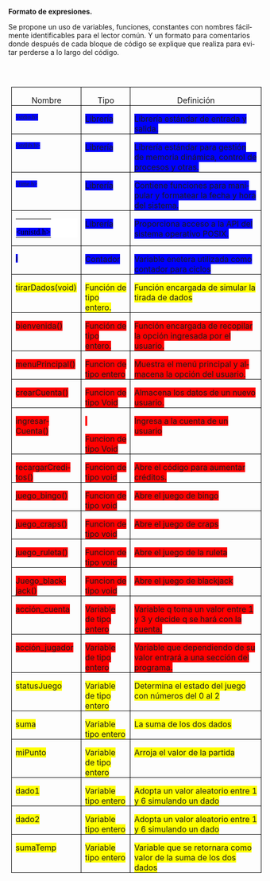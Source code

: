 <body lang=ES-MX style='tab-interval:35.4pt;word-wrap:break-word'>

<div class=WordSection1>

<p class=MsoNormal><b>Formato de expresiones.<o:p></o:p></b></p>

<p class=MsoNormal>Se propone un uso de variables, funciones, constantes con
nombres fácilmente identificables para el lector común. Y un formato para
comentarios donde después de cada bloque de código se explique que realiza para
evitar perderse a lo largo del código.</p>

<p class=MsoNormal><o:p>&nbsp;</o:p></p>

<table class=MsoTableGrid border=1 cellspacing=0 cellpadding=0 align=left
 style='border-collapse:collapse;border:none;mso-border-alt:solid windowtext .5pt;
 mso-yfti-tbllook:1184;mso-table-lspace:7.05pt;margin-left:4.8pt;mso-table-rspace:
 7.05pt;margin-right:4.8pt;mso-table-anchor-vertical:page;mso-table-anchor-horizontal:
 margin;mso-table-left:left;mso-table-top:135.25pt;mso-padding-alt:0cm 5.4pt 0cm 5.4pt'>
 <tr style='mso-yfti-irow:0;mso-yfti-firstrow:yes'>
  <td valign=top style='border:solid windowtext 1.0pt;mso-border-alt:solid windowtext .5pt;
  padding:0cm 5.4pt 0cm 5.4pt'>
  <p class=MsoNormal align=center style='margin-bottom:0cm;text-align:center;
  line-height:normal;mso-element:frame;mso-element-frame-hspace:7.05pt;
  mso-element-wrap:around;mso-element-anchor-vertical:page;mso-element-anchor-horizontal:
  margin;mso-element-top:135.25pt;mso-height-rule:exactly'>Nombre</p>
  </td>
  <td valign=top style='border:solid windowtext 1.0pt;border-left:none;
  mso-border-left-alt:solid windowtext .5pt;mso-border-alt:solid windowtext .5pt;
  padding:0cm 5.4pt 0cm 5.4pt'>
  <p class=MsoNormal align=center style='margin-bottom:0cm;text-align:center;
  line-height:normal;mso-element:frame;mso-element-frame-hspace:7.05pt;
  mso-element-wrap:around;mso-element-anchor-vertical:page;mso-element-anchor-horizontal:
  margin;mso-element-top:135.25pt;mso-height-rule:exactly'>Tipo</p>
  </td>
  <td valign=top style='border:solid windowtext 1.0pt;border-left:none;
  mso-border-left-alt:solid windowtext .5pt;mso-border-alt:solid windowtext .5pt;
  padding:0cm 5.4pt 0cm 5.4pt'>
  <p class=MsoNormal align=center style='margin-bottom:0cm;text-align:center;
  line-height:normal;mso-element:frame;mso-element-frame-hspace:7.05pt;
  mso-element-wrap:around;mso-element-anchor-vertical:page;mso-element-anchor-horizontal:
  margin;mso-element-top:135.25pt;mso-height-rule:exactly'>Definición</p>
  </td>
 </tr>
 <tr style='mso-yfti-irow:1'>
  <td valign=top style='border:solid windowtext 1.0pt;border-top:none;
  mso-border-top-alt:solid windowtext .5pt;mso-border-alt:solid windowtext .5pt;
  padding:0cm 5.4pt 0cm 5.4pt'>
  <p class=MsoNormal style='margin-bottom:0cm;line-height:normal;mso-element:
  frame;mso-element-frame-hspace:7.05pt;mso-element-wrap:around;mso-element-anchor-vertical:
  page;mso-element-anchor-horizontal:margin;mso-element-top:135.25pt;
  mso-height-rule:exactly'><span style='font-size:9.0pt;font-family:Consolas;
  color:#24292E;background:blue;mso-highlight:blue;mso-shading:white'>&lt;<span
  class=SpellE>stdio.h</span>&gt;</span><span style='background:blue;
  mso-highlight:blue'><o:p></o:p></span></p>
  </td>
  <td valign=top style='border-top:none;border-left:none;border-bottom:solid windowtext 1.0pt;
  border-right:solid windowtext 1.0pt;mso-border-top-alt:solid windowtext .5pt;
  mso-border-left-alt:solid windowtext .5pt;mso-border-alt:solid windowtext .5pt;
  padding:0cm 5.4pt 0cm 5.4pt'>
  <p class=MsoNormal style='margin-bottom:0cm;line-height:normal;mso-element:
  frame;mso-element-frame-hspace:7.05pt;mso-element-wrap:around;mso-element-anchor-vertical:
  page;mso-element-anchor-horizontal:margin;mso-element-top:135.25pt;
  mso-height-rule:exactly'><span style='background:blue;mso-highlight:blue'>Librería<o:p></o:p></span></p>
  </td>
  <td valign=top style='border-top:none;border-left:none;border-bottom:solid windowtext 1.0pt;
  border-right:solid windowtext 1.0pt;mso-border-top-alt:solid windowtext .5pt;
  mso-border-left-alt:solid windowtext .5pt;mso-border-alt:solid windowtext .5pt;
  padding:0cm 5.4pt 0cm 5.4pt'>
  <p class=MsoNormal style='margin-bottom:0cm;line-height:normal;mso-element:
  frame;mso-element-frame-hspace:7.05pt;mso-element-wrap:around;mso-element-anchor-vertical:
  page;mso-element-anchor-horizontal:margin;mso-element-top:135.25pt;
  mso-height-rule:exactly'><span style='background:blue;mso-highlight:blue'>Librería
  estándar de entrada y salida.<o:p></o:p></span></p>
  </td>
 </tr>
 <tr style='mso-yfti-irow:2'>
  <td valign=top style='border:solid windowtext 1.0pt;border-top:none;
  mso-border-top-alt:solid windowtext .5pt;mso-border-alt:solid windowtext .5pt;
  padding:0cm 5.4pt 0cm 5.4pt'>
  <p class=MsoNormal style='margin-bottom:0cm;line-height:normal;mso-element:
  frame;mso-element-frame-hspace:7.05pt;mso-element-wrap:around;mso-element-anchor-vertical:
  page;mso-element-anchor-horizontal:margin;mso-element-top:135.25pt;
  mso-height-rule:exactly'><span style='font-size:9.0pt;font-family:Consolas;
  color:#24292E;background:blue;mso-highlight:blue;mso-shading:white'>&lt;<span
  class=SpellE>stdlib.h</span>&gt;</span><span style='background:blue;
  mso-highlight:blue'><o:p></o:p></span></p>
  </td>
  <td valign=top style='border-top:none;border-left:none;border-bottom:solid windowtext 1.0pt;
  border-right:solid windowtext 1.0pt;mso-border-top-alt:solid windowtext .5pt;
  mso-border-left-alt:solid windowtext .5pt;mso-border-alt:solid windowtext .5pt;
  padding:0cm 5.4pt 0cm 5.4pt'>
  <p class=MsoNormal style='margin-bottom:0cm;line-height:normal;mso-element:
  frame;mso-element-frame-hspace:7.05pt;mso-element-wrap:around;mso-element-anchor-vertical:
  page;mso-element-anchor-horizontal:margin;mso-element-top:135.25pt;
  mso-height-rule:exactly'><span style='background:blue;mso-highlight:blue'>Librería<o:p></o:p></span></p>
  </td>
  <td valign=top style='border-top:none;border-left:none;border-bottom:solid windowtext 1.0pt;
  border-right:solid windowtext 1.0pt;mso-border-top-alt:solid windowtext .5pt;
  mso-border-left-alt:solid windowtext .5pt;mso-border-alt:solid windowtext .5pt;
  padding:0cm 5.4pt 0cm 5.4pt'>
  <p class=MsoNormal style='margin-bottom:0cm;line-height:normal;mso-element:
  frame;mso-element-frame-hspace:7.05pt;mso-element-wrap:around;mso-element-anchor-vertical:
  page;mso-element-anchor-horizontal:margin;mso-element-top:135.25pt;
  mso-height-rule:exactly'><span style='background:blue;mso-highlight:blue'>Librería
  estándar para gestión de memoria dinámica, control de procesos y otras.<o:p></o:p></span></p>
  </td>
 </tr>
 <tr style='mso-yfti-irow:3'>
  <td valign=top style='border:solid windowtext 1.0pt;border-top:none;
  mso-border-top-alt:solid windowtext .5pt;mso-border-alt:solid windowtext .5pt;
  padding:0cm 5.4pt 0cm 5.4pt'>
  <p class=MsoNormal style='margin-bottom:0cm;line-height:normal;mso-element:
  frame;mso-element-frame-hspace:7.05pt;mso-element-wrap:around;mso-element-anchor-vertical:
  page;mso-element-anchor-horizontal:margin;mso-element-top:135.25pt;
  mso-height-rule:exactly'><span style='font-size:9.0pt;font-family:Consolas;
  color:#24292E;background:blue;mso-highlight:blue;mso-shading:white'>&lt;<span
  class=SpellE>time.h</span>&gt;</span><span style='background:blue;mso-highlight:
  blue'><o:p></o:p></span></p>
  </td>
  <td valign=top style='border-top:none;border-left:none;border-bottom:solid windowtext 1.0pt;
  border-right:solid windowtext 1.0pt;mso-border-top-alt:solid windowtext .5pt;
  mso-border-left-alt:solid windowtext .5pt;mso-border-alt:solid windowtext .5pt;
  padding:0cm 5.4pt 0cm 5.4pt'>
  <p class=MsoNormal style='margin-bottom:0cm;line-height:normal;mso-element:
  frame;mso-element-frame-hspace:7.05pt;mso-element-wrap:around;mso-element-anchor-vertical:
  page;mso-element-anchor-horizontal:margin;mso-element-top:135.25pt;
  mso-height-rule:exactly'><span style='background:blue;mso-highlight:blue'>Librería<o:p></o:p></span></p>
  </td>
  <td valign=top style='border-top:none;border-left:none;border-bottom:solid windowtext 1.0pt;
  border-right:solid windowtext 1.0pt;mso-border-top-alt:solid windowtext .5pt;
  mso-border-left-alt:solid windowtext .5pt;mso-border-alt:solid windowtext .5pt;
  padding:0cm 5.4pt 0cm 5.4pt'>
  <p class=MsoNormal style='margin-bottom:0cm;line-height:normal;mso-element:
  frame;mso-element-frame-hspace:7.05pt;mso-element-wrap:around;mso-element-anchor-vertical:
  page;mso-element-anchor-horizontal:margin;mso-element-top:135.25pt;
  mso-height-rule:exactly'><span style='background:blue;mso-highlight:blue'>Contiene
  funciones para manipular y formatear la fecha y hora del sistema.<o:p></o:p></span></p>
  </td>
 </tr>
 <tr style='mso-yfti-irow:4'>
  <td valign=top style='border:solid windowtext 1.0pt;border-top:none;
  mso-border-top-alt:solid windowtext .5pt;mso-border-alt:solid windowtext .5pt;
  padding:0cm 5.4pt 0cm 5.4pt'>
  <table class=MsoNormalTable border=0 cellspacing=0 cellpadding=0
   style='background:white;border-collapse:collapse;mso-yfti-tbllook:1184'>
   <tr style='mso-yfti-irow:0;mso-yfti-firstrow:yes;mso-yfti-lastrow:yes'>
    <td style='padding:.75pt .75pt .75pt .75pt'>
    <p class=MsoNormal style='margin-bottom:0cm;line-height:normal;mso-element:
    frame;mso-element-frame-hspace:7.05pt;mso-element-wrap:around;mso-element-anchor-vertical:
    page;mso-element-anchor-horizontal:margin;mso-element-top:135.25pt;
    mso-height-rule:exactly'><span style='font-size:12.0pt;font-family:"Times New Roman",serif;
    mso-fareast-font-family:"Times New Roman";color:black;mso-color-alt:windowtext;
    background:blue;mso-highlight:blue;mso-fareast-language:ES-MX'>&lt;<span
    class=SpellE>unistd.h</span>&gt;</span><span style='font-size:12.0pt;
    font-family:"Times New Roman",serif;mso-fareast-font-family:"Times New Roman";
    background:blue;mso-highlight:blue;mso-fareast-language:ES-MX'><o:p></o:p></span></p>
    </td>
   </tr>
  </table>
  <p class=MsoNormal style='margin-bottom:0cm;line-height:normal'><span
  style='background:blue;mso-highlight:blue'><o:p></o:p></span></p>
  </td>
  <td valign=top style='border-top:none;border-left:none;border-bottom:solid windowtext 1.0pt;
  border-right:solid windowtext 1.0pt;mso-border-top-alt:solid windowtext .5pt;
  mso-border-left-alt:solid windowtext .5pt;mso-border-alt:solid windowtext .5pt;
  padding:0cm 5.4pt 0cm 5.4pt'>
  <p class=MsoNormal style='margin-bottom:0cm;line-height:normal'><span
  style='background:blue;mso-highlight:blue'>Librería <o:p></o:p></span></p>
  </td>
  <td valign=top style='border-top:none;border-left:none;border-bottom:solid windowtext 1.0pt;
  border-right:solid windowtext 1.0pt;mso-border-top-alt:solid windowtext .5pt;
  mso-border-left-alt:solid windowtext .5pt;mso-border-alt:solid windowtext .5pt;
  padding:0cm 5.4pt 0cm 5.4pt'>
  <p class=MsoNormal style='margin-bottom:0cm;line-height:normal'><span
  style='background:blue;mso-highlight:blue'>Proporciona acceso a la API del
  sistema operativo POSIX.<o:p></o:p></span></p>
  </td>
 </tr>
 <tr style='mso-yfti-irow:5'>
  <td valign=top style='border:solid windowtext 1.0pt;border-top:none;
  mso-border-top-alt:solid windowtext .5pt;mso-border-alt:solid windowtext .5pt;
  padding:0cm 5.4pt 0cm 5.4pt'>
  <p class=MsoNormal style='margin-bottom:0cm;line-height:normal;mso-element:
  frame;mso-element-frame-hspace:7.05pt;mso-element-wrap:around;mso-element-anchor-vertical:
  page;mso-element-anchor-horizontal:margin;mso-element-top:135.25pt;
  mso-height-rule:exactly'><span style='font-size:12.0pt;font-family:"Times New Roman",serif;
  mso-fareast-font-family:"Times New Roman";background:blue;mso-highlight:blue;
  mso-fareast-language:ES-MX'>i<o:p></o:p></span></p>
  </td>
  <td valign=top style='border-top:none;border-left:none;border-bottom:solid windowtext 1.0pt;
  border-right:solid windowtext 1.0pt;mso-border-top-alt:solid windowtext .5pt;
  mso-border-left-alt:solid windowtext .5pt;mso-border-alt:solid windowtext .5pt;
  padding:0cm 5.4pt 0cm 5.4pt'>
  <p class=MsoNormal style='margin-bottom:0cm;line-height:normal;mso-element:
  frame;mso-element-frame-hspace:7.05pt;mso-element-wrap:around;mso-element-anchor-vertical:
  page;mso-element-anchor-horizontal:margin;mso-element-top:135.25pt;
  mso-height-rule:exactly'><span style='background:blue;mso-highlight:blue'>Contador<o:p></o:p></span></p>
  </td>
  <td valign=top style='border-top:none;border-left:none;border-bottom:solid windowtext 1.0pt;
  border-right:solid windowtext 1.0pt;mso-border-top-alt:solid windowtext .5pt;
  mso-border-left-alt:solid windowtext .5pt;mso-border-alt:solid windowtext .5pt;
  padding:0cm 5.4pt 0cm 5.4pt'>
  <p class=MsoNormal style='margin-bottom:0cm;line-height:normal;mso-element:
  frame;mso-element-frame-hspace:7.05pt;mso-element-wrap:around;mso-element-anchor-vertical:
  page;mso-element-anchor-horizontal:margin;mso-element-top:135.25pt;
  mso-height-rule:exactly'><span style='background:blue;mso-highlight:blue'>Variable
  <span class=SpellE>enetera</span> utilizada como contador para ciclos<o:p></o:p></span></p>
  </td>
 </tr>
 <tr style='mso-yfti-irow:6'>
  <td valign=top style='border:solid windowtext 1.0pt;border-top:none;
  mso-border-top-alt:solid windowtext .5pt;mso-border-alt:solid windowtext .5pt;
  padding:0cm 5.4pt 0cm 5.4pt'>
  <p class=MsoNormal style='margin-bottom:0cm;line-height:normal;mso-element:
  frame;mso-element-frame-hspace:7.05pt;mso-element-wrap:around;mso-element-anchor-vertical:
  page;mso-element-anchor-horizontal:margin;mso-element-top:135.25pt;
  mso-height-rule:exactly'><span class=SpellE><span style='background:yellow;
  mso-highlight:yellow'>tirarDados</span></span><span style='background:yellow;
  mso-highlight:yellow'>(<span class=SpellE>void</span>)<o:p></o:p></span></p>
  </td>
  <td valign=top style='border-top:none;border-left:none;border-bottom:solid windowtext 1.0pt;
  border-right:solid windowtext 1.0pt;mso-border-top-alt:solid windowtext .5pt;
  mso-border-left-alt:solid windowtext .5pt;mso-border-alt:solid windowtext .5pt;
  padding:0cm 5.4pt 0cm 5.4pt'>
  <p class=MsoNormal style='margin-bottom:0cm;line-height:normal;mso-element:
  frame;mso-element-frame-hspace:7.05pt;mso-element-wrap:around;mso-element-anchor-vertical:
  page;mso-element-anchor-horizontal:margin;mso-element-top:135.25pt;
  mso-height-rule:exactly'><span style='background:yellow;mso-highlight:yellow'>Función
  de tipo entero.<o:p></o:p></span></p>
  </td>
  <td valign=top style='border-top:none;border-left:none;border-bottom:solid windowtext 1.0pt;
  border-right:solid windowtext 1.0pt;mso-border-top-alt:solid windowtext .5pt;
  mso-border-left-alt:solid windowtext .5pt;mso-border-alt:solid windowtext .5pt;
  padding:0cm 5.4pt 0cm 5.4pt'>
  <p class=MsoNormal style='margin-bottom:0cm;line-height:normal;mso-element:
  frame;mso-element-frame-hspace:7.05pt;mso-element-wrap:around;mso-element-anchor-vertical:
  page;mso-element-anchor-horizontal:margin;mso-element-top:135.25pt;
  mso-height-rule:exactly'><span style='background:yellow;mso-highlight:yellow'>Función
  encargada de simular la tirada de dados <o:p></o:p></span></p>
  </td>
 </tr>
 <tr style='mso-yfti-irow:7'>
  <td valign=top style='border:solid windowtext 1.0pt;border-top:none;
  mso-border-top-alt:solid windowtext .5pt;mso-border-alt:solid windowtext .5pt;
  padding:0cm 5.4pt 0cm 5.4pt'>
  <p class=MsoNormal style='margin-bottom:0cm;line-height:normal;mso-element:
  frame;mso-element-frame-hspace:7.05pt;mso-element-wrap:around;mso-element-anchor-vertical:
  page;mso-element-anchor-horizontal:margin;mso-element-top:135.25pt;
  mso-height-rule:exactly'><span class=GramE><span style='background:red;
  mso-highlight:red'>bienvenida(</span></span><span style='background:red;
  mso-highlight:red'>)<o:p></o:p></span></p>
  </td>
  <td valign=top style='border-top:none;border-left:none;border-bottom:solid windowtext 1.0pt;
  border-right:solid windowtext 1.0pt;mso-border-top-alt:solid windowtext .5pt;
  mso-border-left-alt:solid windowtext .5pt;mso-border-alt:solid windowtext .5pt;
  padding:0cm 5.4pt 0cm 5.4pt'>
  <p class=MsoNormal style='margin-bottom:0cm;line-height:normal;mso-element:
  frame;mso-element-frame-hspace:7.05pt;mso-element-wrap:around;mso-element-anchor-vertical:
  page;mso-element-anchor-horizontal:margin;mso-element-top:135.25pt;
  mso-height-rule:exactly'><span style='background:red;mso-highlight:red'>Función
  de tipo entero.<o:p></o:p></span></p>
  </td>
  <td valign=top style='border-top:none;border-left:none;border-bottom:solid windowtext 1.0pt;
  border-right:solid windowtext 1.0pt;mso-border-top-alt:solid windowtext .5pt;
  mso-border-left-alt:solid windowtext .5pt;mso-border-alt:solid windowtext .5pt;
  padding:0cm 5.4pt 0cm 5.4pt'>
  <p class=MsoNormal style='margin-bottom:0cm;line-height:normal;mso-element:
  frame;mso-element-frame-hspace:7.05pt;mso-element-wrap:around;mso-element-anchor-vertical:
  page;mso-element-anchor-horizontal:margin;mso-element-top:135.25pt;
  mso-height-rule:exactly'><span style='background:red;mso-highlight:red'>Función
  encargada de recopilar la opción ingresada por el usuario.<o:p></o:p></span></p>
  </td>
 </tr>
 <tr style='mso-yfti-irow:8'>
  <td valign=top style='border:solid windowtext 1.0pt;border-top:none;
  mso-border-top-alt:solid windowtext .5pt;mso-border-alt:solid windowtext .5pt;
  padding:0cm 5.4pt 0cm 5.4pt'>
  <p class=MsoNormal style='margin-bottom:0cm;line-height:normal;mso-element:
  frame;mso-element-frame-hspace:7.05pt;mso-element-wrap:around;mso-element-anchor-vertical:
  page;mso-element-anchor-horizontal:margin;mso-element-top:135.25pt;
  mso-height-rule:exactly'><span class=SpellE><span class=GramE><span
  style='background:red;mso-highlight:red'>menuPrincipal</span></span></span><span
  class=GramE><span style='background:red;mso-highlight:red'>(</span></span><span
  style='background:red;mso-highlight:red'>)<o:p></o:p></span></p>
  </td>
  <td valign=top style='border-top:none;border-left:none;border-bottom:solid windowtext 1.0pt;
  border-right:solid windowtext 1.0pt;mso-border-top-alt:solid windowtext .5pt;
  mso-border-left-alt:solid windowtext .5pt;mso-border-alt:solid windowtext .5pt;
  padding:0cm 5.4pt 0cm 5.4pt'>
  <p class=MsoNormal style='margin-bottom:0cm;line-height:normal;mso-element:
  frame;mso-element-frame-hspace:7.05pt;mso-element-wrap:around;mso-element-anchor-vertical:
  page;mso-element-anchor-horizontal:margin;mso-element-top:135.25pt;
  mso-height-rule:exactly'><span class=SpellE><span style='background:red;
  mso-highlight:red'>Funcion</span></span><span style='background:red;
  mso-highlight:red'> de tipo entero<o:p></o:p></span></p>
  </td>
  <td valign=top style='border-top:none;border-left:none;border-bottom:solid windowtext 1.0pt;
  border-right:solid windowtext 1.0pt;mso-border-top-alt:solid windowtext .5pt;
  mso-border-left-alt:solid windowtext .5pt;mso-border-alt:solid windowtext .5pt;
  padding:0cm 5.4pt 0cm 5.4pt'>
  <p class=MsoNormal style='margin-bottom:0cm;line-height:normal;mso-element:
  frame;mso-element-frame-hspace:7.05pt;mso-element-wrap:around;mso-element-anchor-vertical:
  page;mso-element-anchor-horizontal:margin;mso-element-top:135.25pt;
  mso-height-rule:exactly'><span style='background:red;mso-highlight:red'>Muestra
  el menú principal y almacena la opción del usuario.<o:p></o:p></span></p>
  </td>
 </tr>
 <tr style='mso-yfti-irow:9'>
  <td valign=top style='border:solid windowtext 1.0pt;border-top:none;
  mso-border-top-alt:solid windowtext .5pt;mso-border-alt:solid windowtext .5pt;
  padding:0cm 5.4pt 0cm 5.4pt'>
  <p class=MsoNormal style='margin-bottom:0cm;line-height:normal;mso-element:
  frame;mso-element-frame-hspace:7.05pt;mso-element-wrap:around;mso-element-anchor-vertical:
  page;mso-element-anchor-horizontal:margin;mso-element-top:135.25pt;
  mso-height-rule:exactly'><span class=SpellE><span class=GramE><span
  style='background:red;mso-highlight:red'>crearCuenta</span></span></span><span
  class=GramE><span style='background:red;mso-highlight:red'>(</span></span><span
  style='background:red;mso-highlight:red'>)<o:p></o:p></span></p>
  </td>
  <td valign=top style='border-top:none;border-left:none;border-bottom:solid windowtext 1.0pt;
  border-right:solid windowtext 1.0pt;mso-border-top-alt:solid windowtext .5pt;
  mso-border-left-alt:solid windowtext .5pt;mso-border-alt:solid windowtext .5pt;
  padding:0cm 5.4pt 0cm 5.4pt'>
  <p class=MsoNormal style='margin-bottom:0cm;line-height:normal;mso-element:
  frame;mso-element-frame-hspace:7.05pt;mso-element-wrap:around;mso-element-anchor-vertical:
  page;mso-element-anchor-horizontal:margin;mso-element-top:135.25pt;
  mso-height-rule:exactly'><span class=SpellE><span style='background:red;
  mso-highlight:red'>Funcion</span></span><span style='background:red;
  mso-highlight:red'> de tipo <span class=SpellE>Void</span><o:p></o:p></span></p>
  </td>
  <td valign=top style='border-top:none;border-left:none;border-bottom:solid windowtext 1.0pt;
  border-right:solid windowtext 1.0pt;mso-border-top-alt:solid windowtext .5pt;
  mso-border-left-alt:solid windowtext .5pt;mso-border-alt:solid windowtext .5pt;
  padding:0cm 5.4pt 0cm 5.4pt'>
  <p class=MsoNormal style='margin-bottom:0cm;line-height:normal;mso-element:
  frame;mso-element-frame-hspace:7.05pt;mso-element-wrap:around;mso-element-anchor-vertical:
  page;mso-element-anchor-horizontal:margin;mso-element-top:135.25pt;
  mso-height-rule:exactly'><span style='background:red;mso-highlight:red'>Almacena
  los datos de un nuevo usuario.<o:p></o:p></span></p>
  </td>
 </tr>
 <tr style='mso-yfti-irow:10'>
  <td valign=top style='border:solid windowtext 1.0pt;border-top:none;
  mso-border-top-alt:solid windowtext .5pt;mso-border-alt:solid windowtext .5pt;
  padding:0cm 5.4pt 0cm 5.4pt'>
  <p class=MsoNormal style='margin-bottom:0cm;line-height:normal;mso-element:
  frame;mso-element-frame-hspace:7.05pt;mso-element-wrap:around;mso-element-anchor-vertical:
  page;mso-element-anchor-horizontal:margin;mso-element-top:135.25pt;
  mso-height-rule:exactly'><span class=SpellE><span class=GramE><span
  style='background:red;mso-highlight:red'>ingresarCuenta</span></span></span><span
  class=GramE><span style='background:red;mso-highlight:red'>(</span></span><span
  style='background:red;mso-highlight:red'>)<o:p></o:p></span></p>
  </td>
  <td valign=top style='border-top:none;border-left:none;border-bottom:solid windowtext 1.0pt;
  border-right:solid windowtext 1.0pt;mso-border-top-alt:solid windowtext .5pt;
  mso-border-left-alt:solid windowtext .5pt;mso-border-alt:solid windowtext .5pt;
  padding:0cm 5.4pt 0cm 5.4pt'>
  <p class=MsoNormal style='margin-bottom:0cm;line-height:normal;mso-element:
  frame;mso-element-frame-hspace:7.05pt;mso-element-wrap:around;mso-element-anchor-vertical:
  page;mso-element-anchor-horizontal:margin;mso-element-top:135.25pt;
  mso-height-rule:exactly'><span style='background:red;mso-highlight:red'><o:p>&nbsp;</o:p></span></p>
  <p class=MsoNormal style='margin-bottom:0cm;line-height:normal;mso-element:
  frame;mso-element-frame-hspace:7.05pt;mso-element-wrap:around;mso-element-anchor-vertical:
  page;mso-element-anchor-horizontal:margin;mso-element-top:135.25pt;
  mso-height-rule:exactly'><span class=SpellE><span style='background:red;
  mso-highlight:red'>Funcion</span></span><span style='background:red;
  mso-highlight:red'> de tipo <span class=SpellE>Void</span><o:p></o:p></span></p>
  </td>
  <td valign=top style='border-top:none;border-left:none;border-bottom:solid windowtext 1.0pt;
  border-right:solid windowtext 1.0pt;mso-border-top-alt:solid windowtext .5pt;
  mso-border-left-alt:solid windowtext .5pt;mso-border-alt:solid windowtext .5pt;
  padding:0cm 5.4pt 0cm 5.4pt'>
  <p class=MsoNormal style='margin-bottom:0cm;line-height:normal;mso-element:
  frame;mso-element-frame-hspace:7.05pt;mso-element-wrap:around;mso-element-anchor-vertical:
  page;mso-element-anchor-horizontal:margin;mso-element-top:135.25pt;
  mso-height-rule:exactly'><span style='background:red;mso-highlight:red'>Ingresa
  a la cuenta de un usuario<o:p></o:p></span></p>
  </td>
 </tr>
 <tr style='mso-yfti-irow:11'>
  <td valign=top style='border:solid windowtext 1.0pt;border-top:none;
  mso-border-top-alt:solid windowtext .5pt;mso-border-alt:solid windowtext .5pt;
  padding:0cm 5.4pt 0cm 5.4pt'>
  <p class=MsoNormal style='margin-bottom:0cm;line-height:normal;mso-element:
  frame;mso-element-frame-hspace:7.05pt;mso-element-wrap:around;mso-element-anchor-vertical:
  page;mso-element-anchor-horizontal:margin;mso-element-top:135.25pt;
  mso-height-rule:exactly'><span class=SpellE><span class=GramE><span
  style='background:red;mso-highlight:red'>recargarCreditos</span></span></span><span
  class=GramE><span style='background:red;mso-highlight:red'>(</span></span><span
  style='background:red;mso-highlight:red'>)<o:p></o:p></span></p>
  </td>
  <td valign=top style='border-top:none;border-left:none;border-bottom:solid windowtext 1.0pt;
  border-right:solid windowtext 1.0pt;mso-border-top-alt:solid windowtext .5pt;
  mso-border-left-alt:solid windowtext .5pt;mso-border-alt:solid windowtext .5pt;
  padding:0cm 5.4pt 0cm 5.4pt'>
  <p class=MsoNormal style='margin-bottom:0cm;line-height:normal;mso-element:
  frame;mso-element-frame-hspace:7.05pt;mso-element-wrap:around;mso-element-anchor-vertical:
  page;mso-element-anchor-horizontal:margin;mso-element-top:135.25pt;
  mso-height-rule:exactly'><span class=SpellE><span style='background:red;
  mso-highlight:red'>Funcion</span></span><span style='background:red;
  mso-highlight:red'> de tipo <span class=SpellE>void</span><o:p></o:p></span></p>
  </td>
  <td valign=top style='border-top:none;border-left:none;border-bottom:solid windowtext 1.0pt;
  border-right:solid windowtext 1.0pt;mso-border-top-alt:solid windowtext .5pt;
  mso-border-left-alt:solid windowtext .5pt;mso-border-alt:solid windowtext .5pt;
  padding:0cm 5.4pt 0cm 5.4pt'>
  <p class=MsoNormal style='margin-bottom:0cm;line-height:normal;mso-element:
  frame;mso-element-frame-hspace:7.05pt;mso-element-wrap:around;mso-element-anchor-vertical:
  page;mso-element-anchor-horizontal:margin;mso-element-top:135.25pt;
  mso-height-rule:exactly'><span style='background:red;mso-highlight:red'>Abre
  el código para aumentar créditos.<o:p></o:p></span></p>
  </td>
 </tr>
 <tr style='mso-yfti-irow:12'>
  <td valign=top style='border:solid windowtext 1.0pt;border-top:none;
  mso-border-top-alt:solid windowtext .5pt;mso-border-alt:solid windowtext .5pt;
  padding:0cm 5.4pt 0cm 5.4pt'>
  <p class=MsoNormal style='margin-bottom:0cm;line-height:normal;mso-element:
  frame;mso-element-frame-hspace:7.05pt;mso-element-wrap:around;mso-element-anchor-vertical:
  page;mso-element-anchor-horizontal:margin;mso-element-top:135.25pt;
  mso-height-rule:exactly'><span class=SpellE><span style='background:red;
  mso-highlight:red'>juego_<span class=GramE>bingo</span></span></span><span
  class=GramE><span style='background:red;mso-highlight:red'>(</span></span><span
  style='background:red;mso-highlight:red'>)<o:p></o:p></span></p>
  </td>
  <td valign=top style='border-top:none;border-left:none;border-bottom:solid windowtext 1.0pt;
  border-right:solid windowtext 1.0pt;mso-border-top-alt:solid windowtext .5pt;
  mso-border-left-alt:solid windowtext .5pt;mso-border-alt:solid windowtext .5pt;
  padding:0cm 5.4pt 0cm 5.4pt'>
  <p class=MsoNormal style='margin-bottom:0cm;line-height:normal;mso-element:
  frame;mso-element-frame-hspace:7.05pt;mso-element-wrap:around;mso-element-anchor-vertical:
  page;mso-element-anchor-horizontal:margin;mso-element-top:135.25pt;
  mso-height-rule:exactly'><span class=SpellE><span style='background:red;
  mso-highlight:red'>Funcion</span></span><span style='background:red;
  mso-highlight:red'> de tipo <span class=SpellE>void</span><o:p></o:p></span></p>
  </td>
  <td valign=top style='border-top:none;border-left:none;border-bottom:solid windowtext 1.0pt;
  border-right:solid windowtext 1.0pt;mso-border-top-alt:solid windowtext .5pt;
  mso-border-left-alt:solid windowtext .5pt;mso-border-alt:solid windowtext .5pt;
  padding:0cm 5.4pt 0cm 5.4pt'>
  <p class=MsoNormal style='margin-bottom:0cm;line-height:normal;mso-element:
  frame;mso-element-frame-hspace:7.05pt;mso-element-wrap:around;mso-element-anchor-vertical:
  page;mso-element-anchor-horizontal:margin;mso-element-top:135.25pt;
  mso-height-rule:exactly'><span style='background:red;mso-highlight:red'>Abre
  el juego de bingo<o:p></o:p></span></p>
  </td>
 </tr>
 <tr style='mso-yfti-irow:13'>
  <td valign=top style='border:solid windowtext 1.0pt;border-top:none;
  mso-border-top-alt:solid windowtext .5pt;mso-border-alt:solid windowtext .5pt;
  padding:0cm 5.4pt 0cm 5.4pt'>
  <p class=MsoNormal style='margin-bottom:0cm;line-height:normal;mso-element:
  frame;mso-element-frame-hspace:7.05pt;mso-element-wrap:around;mso-element-anchor-vertical:
  page;mso-element-anchor-horizontal:margin;mso-element-top:135.25pt;
  mso-height-rule:exactly'><span class=SpellE><span style='background:red;
  mso-highlight:red'>juego_<span class=GramE>craps</span></span></span><span
  class=GramE><span style='background:red;mso-highlight:red'>(</span></span><span
  style='background:red;mso-highlight:red'>)<o:p></o:p></span></p>
  </td>
  <td valign=top style='border-top:none;border-left:none;border-bottom:solid windowtext 1.0pt;
  border-right:solid windowtext 1.0pt;mso-border-top-alt:solid windowtext .5pt;
  mso-border-left-alt:solid windowtext .5pt;mso-border-alt:solid windowtext .5pt;
  padding:0cm 5.4pt 0cm 5.4pt'>
  <p class=MsoNormal style='margin-bottom:0cm;line-height:normal;mso-element:
  frame;mso-element-frame-hspace:7.05pt;mso-element-wrap:around;mso-element-anchor-vertical:
  page;mso-element-anchor-horizontal:margin;mso-element-top:135.25pt;
  mso-height-rule:exactly'><span class=SpellE><span style='background:red;
  mso-highlight:red'>Funcion</span></span><span style='background:red;
  mso-highlight:red'> de tipo <span class=SpellE>void</span><o:p></o:p></span></p>
  </td>
  <td valign=top style='border-top:none;border-left:none;border-bottom:solid windowtext 1.0pt;
  border-right:solid windowtext 1.0pt;mso-border-top-alt:solid windowtext .5pt;
  mso-border-left-alt:solid windowtext .5pt;mso-border-alt:solid windowtext .5pt;
  padding:0cm 5.4pt 0cm 5.4pt'>
  <p class=MsoNormal style='margin-bottom:0cm;line-height:normal;mso-element:
  frame;mso-element-frame-hspace:7.05pt;mso-element-wrap:around;mso-element-anchor-vertical:
  page;mso-element-anchor-horizontal:margin;mso-element-top:135.25pt;
  mso-height-rule:exactly'><span style='background:red;mso-highlight:red'>Abre
  el juego de <span class=SpellE>craps</span><o:p></o:p></span></p>
  </td>
 </tr>
 <tr style='mso-yfti-irow:14'>
  <td valign=top style='border:solid windowtext 1.0pt;border-top:none;
  mso-border-top-alt:solid windowtext .5pt;mso-border-alt:solid windowtext .5pt;
  padding:0cm 5.4pt 0cm 5.4pt'>
  <p class=MsoNormal style='margin-bottom:0cm;line-height:normal;mso-element:
  frame;mso-element-frame-hspace:7.05pt;mso-element-wrap:around;mso-element-anchor-vertical:
  page;mso-element-anchor-horizontal:margin;mso-element-top:135.25pt;
  mso-height-rule:exactly'><span class=SpellE><span style='background:red;
  mso-highlight:red'>juego_<span class=GramE>ruleta</span></span></span><span
  class=GramE><span style='background:red;mso-highlight:red'>(</span></span><span
  style='background:red;mso-highlight:red'>)<o:p></o:p></span></p>
  </td>
  <td valign=top style='border-top:none;border-left:none;border-bottom:solid windowtext 1.0pt;
  border-right:solid windowtext 1.0pt;mso-border-top-alt:solid windowtext .5pt;
  mso-border-left-alt:solid windowtext .5pt;mso-border-alt:solid windowtext .5pt;
  padding:0cm 5.4pt 0cm 5.4pt'>
  <p class=MsoNormal style='margin-bottom:0cm;line-height:normal;mso-element:
  frame;mso-element-frame-hspace:7.05pt;mso-element-wrap:around;mso-element-anchor-vertical:
  page;mso-element-anchor-horizontal:margin;mso-element-top:135.25pt;
  mso-height-rule:exactly'><span class=SpellE><span style='background:red;
  mso-highlight:red'>Funcion</span></span><span style='background:red;
  mso-highlight:red'> de tipo <span class=SpellE>void</span><o:p></o:p></span></p>
  </td>
  <td valign=top style='border-top:none;border-left:none;border-bottom:solid windowtext 1.0pt;
  border-right:solid windowtext 1.0pt;mso-border-top-alt:solid windowtext .5pt;
  mso-border-left-alt:solid windowtext .5pt;mso-border-alt:solid windowtext .5pt;
  padding:0cm 5.4pt 0cm 5.4pt'>
  <p class=MsoNormal style='margin-bottom:0cm;line-height:normal;mso-element:
  frame;mso-element-frame-hspace:7.05pt;mso-element-wrap:around;mso-element-anchor-vertical:
  page;mso-element-anchor-horizontal:margin;mso-element-top:135.25pt;
  mso-height-rule:exactly'><span style='background:red;mso-highlight:red'>Abre
  el juego de la ruleta<o:p></o:p></span></p>
  </td>
 </tr>
 <tr style='mso-yfti-irow:15'>
  <td valign=top style='border:solid windowtext 1.0pt;border-top:none;
  mso-border-top-alt:solid windowtext .5pt;mso-border-alt:solid windowtext .5pt;
  padding:0cm 5.4pt 0cm 5.4pt'>
  <p class=MsoNormal style='margin-bottom:0cm;line-height:normal;mso-element:
  frame;mso-element-frame-hspace:7.05pt;mso-element-wrap:around;mso-element-anchor-vertical:
  page;mso-element-anchor-horizontal:margin;mso-element-top:135.25pt;
  mso-height-rule:exactly'><span class=SpellE><span style='background:red;
  mso-highlight:red'>Juego_<span class=GramE>blackjack</span></span></span><span
  class=GramE><span style='background:red;mso-highlight:red'>(</span></span><span
  style='background:red;mso-highlight:red'>)<o:p></o:p></span></p>
  </td>
  <td valign=top style='border-top:none;border-left:none;border-bottom:solid windowtext 1.0pt;
  border-right:solid windowtext 1.0pt;mso-border-top-alt:solid windowtext .5pt;
  mso-border-left-alt:solid windowtext .5pt;mso-border-alt:solid windowtext .5pt;
  padding:0cm 5.4pt 0cm 5.4pt'>
  <p class=MsoNormal style='margin-bottom:0cm;line-height:normal;mso-element:
  frame;mso-element-frame-hspace:7.05pt;mso-element-wrap:around;mso-element-anchor-vertical:
  page;mso-element-anchor-horizontal:margin;mso-element-top:135.25pt;
  mso-height-rule:exactly'><span class=SpellE><span style='background:red;
  mso-highlight:red'>Funcion</span></span><span style='background:red;
  mso-highlight:red'> de tipo <span class=SpellE>void</span><o:p></o:p></span></p>
  </td>
  <td valign=top style='border-top:none;border-left:none;border-bottom:solid windowtext 1.0pt;
  border-right:solid windowtext 1.0pt;mso-border-top-alt:solid windowtext .5pt;
  mso-border-left-alt:solid windowtext .5pt;mso-border-alt:solid windowtext .5pt;
  padding:0cm 5.4pt 0cm 5.4pt'>
  <p class=MsoNormal style='margin-bottom:0cm;line-height:normal;mso-element:
  frame;mso-element-frame-hspace:7.05pt;mso-element-wrap:around;mso-element-anchor-vertical:
  page;mso-element-anchor-horizontal:margin;mso-element-top:135.25pt;
  mso-height-rule:exactly'><span style='background:red;mso-highlight:red'>Abre
  el juego de blackjack<o:p></o:p></span></p>
  </td>
 </tr>
 <tr style='mso-yfti-irow:16'>
  <td valign=top style='border:solid windowtext 1.0pt;border-top:none;
  mso-border-top-alt:solid windowtext .5pt;mso-border-alt:solid windowtext .5pt;
  padding:0cm 5.4pt 0cm 5.4pt'>
  <p class=MsoNormal style='margin-bottom:0cm;line-height:normal;mso-element:
  frame;mso-element-frame-hspace:7.05pt;mso-element-wrap:around;mso-element-anchor-vertical:
  page;mso-element-anchor-horizontal:margin;mso-element-top:135.25pt;
  mso-height-rule:exactly'><span class=SpellE><span style='background:red;
  mso-highlight:red'>acción_cuenta</span></span><span style='background:red;
  mso-highlight:red'><o:p></o:p></span></p>
  </td>
  <td valign=top style='border-top:none;border-left:none;border-bottom:solid windowtext 1.0pt;
  border-right:solid windowtext 1.0pt;mso-border-top-alt:solid windowtext .5pt;
  mso-border-left-alt:solid windowtext .5pt;mso-border-alt:solid windowtext .5pt;
  padding:0cm 5.4pt 0cm 5.4pt'>
  <p class=MsoNormal style='margin-bottom:0cm;line-height:normal;mso-element:
  frame;mso-element-frame-hspace:7.05pt;mso-element-wrap:around;mso-element-anchor-vertical:
  page;mso-element-anchor-horizontal:margin;mso-element-top:135.25pt;
  mso-height-rule:exactly'><span style='background:red;mso-highlight:red'>Variable
  de tipo entero<o:p></o:p></span></p>
  </td>
  <td valign=top style='border-top:none;border-left:none;border-bottom:solid windowtext 1.0pt;
  border-right:solid windowtext 1.0pt;mso-border-top-alt:solid windowtext .5pt;
  mso-border-left-alt:solid windowtext .5pt;mso-border-alt:solid windowtext .5pt;
  padding:0cm 5.4pt 0cm 5.4pt'>
  <p class=MsoNormal style='margin-bottom:0cm;line-height:normal;mso-element:
  frame;mso-element-frame-hspace:7.05pt;mso-element-wrap:around;mso-element-anchor-vertical:
  page;mso-element-anchor-horizontal:margin;mso-element-top:135.25pt;
  mso-height-rule:exactly'><span style='background:red;mso-highlight:red'>Variable
  q toma un valor entre 1 y 3 y decide q se hará con la cuenta.<o:p></o:p></span></p>
  </td>
 </tr>
 <tr style='mso-yfti-irow:17'>
  <td valign=top style='border:solid windowtext 1.0pt;border-top:none;
  mso-border-top-alt:solid windowtext .5pt;mso-border-alt:solid windowtext .5pt;
  padding:0cm 5.4pt 0cm 5.4pt'>
  <p class=MsoNormal style='margin-bottom:0cm;line-height:normal;mso-element:
  frame;mso-element-frame-hspace:7.05pt;mso-element-wrap:around;mso-element-anchor-vertical:
  page;mso-element-anchor-horizontal:margin;mso-element-top:135.25pt;
  mso-height-rule:exactly'><span class=SpellE><span style='background:red;
  mso-highlight:red'>acción_jugador</span></span><span style='background:red;
  mso-highlight:red'><o:p></o:p></span></p>
  </td>
  <td valign=top style='border-top:none;border-left:none;border-bottom:solid windowtext 1.0pt;
  border-right:solid windowtext 1.0pt;mso-border-top-alt:solid windowtext .5pt;
  mso-border-left-alt:solid windowtext .5pt;mso-border-alt:solid windowtext .5pt;
  padding:0cm 5.4pt 0cm 5.4pt'>
  <p class=MsoNormal style='margin-bottom:0cm;line-height:normal;mso-element:
  frame;mso-element-frame-hspace:7.05pt;mso-element-wrap:around;mso-element-anchor-vertical:
  page;mso-element-anchor-horizontal:margin;mso-element-top:135.25pt;
  mso-height-rule:exactly'><span style='background:red;mso-highlight:red'>Variable
  de tipo entero<o:p></o:p></span></p>
  </td>
  <td valign=top style='border-top:none;border-left:none;border-bottom:solid windowtext 1.0pt;
  border-right:solid windowtext 1.0pt;mso-border-top-alt:solid windowtext .5pt;
  mso-border-left-alt:solid windowtext .5pt;mso-border-alt:solid windowtext .5pt;
  padding:0cm 5.4pt 0cm 5.4pt'>
  <p class=MsoNormal style='margin-bottom:0cm;line-height:normal;mso-element:
  frame;mso-element-frame-hspace:7.05pt;mso-element-wrap:around;mso-element-anchor-vertical:
  page;mso-element-anchor-horizontal:margin;mso-element-top:135.25pt;
  mso-height-rule:exactly'><span style='background:red;mso-highlight:red'>Variable
  que dependiendo de su valor entrará a una sección del programa.<o:p></o:p></span></p>
  </td>
 </tr>
 <tr style='mso-yfti-irow:18'>
  <td valign=top style='border:solid windowtext 1.0pt;border-top:none;
  mso-border-top-alt:solid windowtext .5pt;mso-border-alt:solid windowtext .5pt;
  padding:0cm 5.4pt 0cm 5.4pt'>
  <p class=MsoNormal style='margin-bottom:0cm;line-height:normal;mso-element:
  frame;mso-element-frame-hspace:7.05pt;mso-element-wrap:around;mso-element-anchor-vertical:
  page;mso-element-anchor-horizontal:margin;mso-element-top:135.25pt;
  mso-height-rule:exactly'><span class=SpellE><span style='background:yellow;
  mso-highlight:yellow'>statusJuego</span></span><span style='background:yellow;
  mso-highlight:yellow'><o:p></o:p></span></p>
  </td>
  <td valign=top style='border-top:none;border-left:none;border-bottom:solid windowtext 1.0pt;
  border-right:solid windowtext 1.0pt;mso-border-top-alt:solid windowtext .5pt;
  mso-border-left-alt:solid windowtext .5pt;mso-border-alt:solid windowtext .5pt;
  padding:0cm 5.4pt 0cm 5.4pt'>
  <p class=MsoNormal style='margin-bottom:0cm;line-height:normal;mso-element:
  frame;mso-element-frame-hspace:7.05pt;mso-element-wrap:around;mso-element-anchor-vertical:
  page;mso-element-anchor-horizontal:margin;mso-element-top:135.25pt;
  mso-height-rule:exactly'><span style='background:yellow;mso-highlight:yellow'>Variable
  de tipo entero<o:p></o:p></span></p>
  </td>
  <td valign=top style='border-top:none;border-left:none;border-bottom:solid windowtext 1.0pt;
  border-right:solid windowtext 1.0pt;mso-border-top-alt:solid windowtext .5pt;
  mso-border-left-alt:solid windowtext .5pt;mso-border-alt:solid windowtext .5pt;
  padding:0cm 5.4pt 0cm 5.4pt'>
  <p class=MsoNormal style='margin-bottom:0cm;line-height:normal;mso-element:
  frame;mso-element-frame-hspace:7.05pt;mso-element-wrap:around;mso-element-anchor-vertical:
  page;mso-element-anchor-horizontal:margin;mso-element-top:135.25pt;
  mso-height-rule:exactly'><span style='background:yellow;mso-highlight:yellow'>Determina
  el estado del juego con números del 0 al 2<o:p></o:p></span></p>
  </td>
 </tr>
 <tr style='mso-yfti-irow:19'>
  <td valign=top style='border:solid windowtext 1.0pt;border-top:none;
  mso-border-top-alt:solid windowtext .5pt;mso-border-alt:solid windowtext .5pt;
  padding:0cm 5.4pt 0cm 5.4pt'>
  <p class=MsoNormal style='margin-bottom:0cm;line-height:normal;mso-element:
  frame;mso-element-frame-hspace:7.05pt;mso-element-wrap:around;mso-element-anchor-vertical:
  page;mso-element-anchor-horizontal:margin;mso-element-top:135.25pt;
  mso-height-rule:exactly'><span style='background:yellow;mso-highlight:yellow'>suma<o:p></o:p></span></p>
  </td>
  <td valign=top style='border-top:none;border-left:none;border-bottom:solid windowtext 1.0pt;
  border-right:solid windowtext 1.0pt;mso-border-top-alt:solid windowtext .5pt;
  mso-border-left-alt:solid windowtext .5pt;mso-border-alt:solid windowtext .5pt;
  padding:0cm 5.4pt 0cm 5.4pt'>
  <p class=MsoNormal style='margin-bottom:0cm;line-height:normal;mso-element:
  frame;mso-element-frame-hspace:7.05pt;mso-element-wrap:around;mso-element-anchor-vertical:
  page;mso-element-anchor-horizontal:margin;mso-element-top:135.25pt;
  mso-height-rule:exactly'><span style='background:yellow;mso-highlight:yellow'>Variable
  tipo entero<o:p></o:p></span></p>
  </td>
  <td valign=top style='border-top:none;border-left:none;border-bottom:solid windowtext 1.0pt;
  border-right:solid windowtext 1.0pt;mso-border-top-alt:solid windowtext .5pt;
  mso-border-left-alt:solid windowtext .5pt;mso-border-alt:solid windowtext .5pt;
  padding:0cm 5.4pt 0cm 5.4pt'>
  <p class=MsoNormal style='margin-bottom:0cm;line-height:normal;mso-element:
  frame;mso-element-frame-hspace:7.05pt;mso-element-wrap:around;mso-element-anchor-vertical:
  page;mso-element-anchor-horizontal:margin;mso-element-top:135.25pt;
  mso-height-rule:exactly'><span style='background:yellow;mso-highlight:yellow'>La
  suma de los dos dados<o:p></o:p></span></p>
  </td>
 </tr>
 <tr style='mso-yfti-irow:20'>
  <td valign=top style='border:solid windowtext 1.0pt;border-top:none;
  mso-border-top-alt:solid windowtext .5pt;mso-border-alt:solid windowtext .5pt;
  padding:0cm 5.4pt 0cm 5.4pt'>
  <p class=MsoNormal style='margin-bottom:0cm;line-height:normal;mso-element:
  frame;mso-element-frame-hspace:7.05pt;mso-element-wrap:around;mso-element-anchor-vertical:
  page;mso-element-anchor-horizontal:margin;mso-element-top:135.25pt;
  mso-height-rule:exactly'><span class=SpellE><span style='background:yellow;
  mso-highlight:yellow'>miPunto</span></span><span style='background:yellow;
  mso-highlight:yellow'><o:p></o:p></span></p>
  </td>
  <td valign=top style='border-top:none;border-left:none;border-bottom:solid windowtext 1.0pt;
  border-right:solid windowtext 1.0pt;mso-border-top-alt:solid windowtext .5pt;
  mso-border-left-alt:solid windowtext .5pt;mso-border-alt:solid windowtext .5pt;
  padding:0cm 5.4pt 0cm 5.4pt'>
  <p class=MsoNormal style='margin-bottom:0cm;line-height:normal;mso-element:
  frame;mso-element-frame-hspace:7.05pt;mso-element-wrap:around;mso-element-anchor-vertical:
  page;mso-element-anchor-horizontal:margin;mso-element-top:135.25pt;
  mso-height-rule:exactly'><span style='background:yellow;mso-highlight:yellow'>Variable
  de tipo entero<o:p></o:p></span></p>
  </td>
  <td valign=top style='border-top:none;border-left:none;border-bottom:solid windowtext 1.0pt;
  border-right:solid windowtext 1.0pt;mso-border-top-alt:solid windowtext .5pt;
  mso-border-left-alt:solid windowtext .5pt;mso-border-alt:solid windowtext .5pt;
  padding:0cm 5.4pt 0cm 5.4pt'>
  <p class=MsoNormal style='margin-bottom:0cm;line-height:normal;mso-element:
  frame;mso-element-frame-hspace:7.05pt;mso-element-wrap:around;mso-element-anchor-vertical:
  page;mso-element-anchor-horizontal:margin;mso-element-top:135.25pt;
  mso-height-rule:exactly'><span style='background:yellow;mso-highlight:yellow'>Arroja
  el valor de la partida <o:p></o:p></span></p>
  </td>
 </tr>
 <tr style='mso-yfti-irow:21'>
  <td valign=top style='border:solid windowtext 1.0pt;border-top:none;
  mso-border-top-alt:solid windowtext .5pt;mso-border-alt:solid windowtext .5pt;
  padding:0cm 5.4pt 0cm 5.4pt'>
  <p class=MsoNormal style='margin-bottom:0cm;line-height:normal;mso-element:
  frame;mso-element-frame-hspace:7.05pt;mso-element-wrap:around;mso-element-anchor-vertical:
  page;mso-element-anchor-horizontal:margin;mso-element-top:135.25pt;
  mso-height-rule:exactly'><span style='background:yellow;mso-highlight:yellow'>dado1<o:p></o:p></span></p>
  </td>
  <td valign=top style='border-top:none;border-left:none;border-bottom:solid windowtext 1.0pt;
  border-right:solid windowtext 1.0pt;mso-border-top-alt:solid windowtext .5pt;
  mso-border-left-alt:solid windowtext .5pt;mso-border-alt:solid windowtext .5pt;
  padding:0cm 5.4pt 0cm 5.4pt'>
  <p class=MsoNormal style='margin-bottom:0cm;line-height:normal;mso-element:
  frame;mso-element-frame-hspace:7.05pt;mso-element-wrap:around;mso-element-anchor-vertical:
  page;mso-element-anchor-horizontal:margin;mso-element-top:135.25pt;
  mso-height-rule:exactly'><span style='background:yellow;mso-highlight:yellow'>Variable
  tipo entero<o:p></o:p></span></p>
  </td>
  <td valign=top style='border-top:none;border-left:none;border-bottom:solid windowtext 1.0pt;
  border-right:solid windowtext 1.0pt;mso-border-top-alt:solid windowtext .5pt;
  mso-border-left-alt:solid windowtext .5pt;mso-border-alt:solid windowtext .5pt;
  padding:0cm 5.4pt 0cm 5.4pt'>
  <p class=MsoNormal style='margin-bottom:0cm;line-height:normal;mso-element:
  frame;mso-element-frame-hspace:7.05pt;mso-element-wrap:around;mso-element-anchor-vertical:
  page;mso-element-anchor-horizontal:margin;mso-element-top:135.25pt;
  mso-height-rule:exactly'><span style='background:yellow;mso-highlight:yellow'>Adopta
  un valor aleatorio entre 1 y 6 simulando un dado<o:p></o:p></span></p>
  </td>
 </tr>
 <tr style='mso-yfti-irow:22'>
  <td valign=top style='border:solid windowtext 1.0pt;border-top:none;
  mso-border-top-alt:solid windowtext .5pt;mso-border-alt:solid windowtext .5pt;
  padding:0cm 5.4pt 0cm 5.4pt'>
  <p class=MsoNormal style='margin-bottom:0cm;line-height:normal;mso-element:
  frame;mso-element-frame-hspace:7.05pt;mso-element-wrap:around;mso-element-anchor-vertical:
  page;mso-element-anchor-horizontal:margin;mso-element-top:135.25pt;
  mso-height-rule:exactly'><span style='background:yellow;mso-highlight:yellow'>dado2<o:p></o:p></span></p>
  </td>
  <td valign=top style='border-top:none;border-left:none;border-bottom:solid windowtext 1.0pt;
  border-right:solid windowtext 1.0pt;mso-border-top-alt:solid windowtext .5pt;
  mso-border-left-alt:solid windowtext .5pt;mso-border-alt:solid windowtext .5pt;
  padding:0cm 5.4pt 0cm 5.4pt'>
  <p class=MsoNormal style='margin-bottom:0cm;line-height:normal;mso-element:
  frame;mso-element-frame-hspace:7.05pt;mso-element-wrap:around;mso-element-anchor-vertical:
  page;mso-element-anchor-horizontal:margin;mso-element-top:135.25pt;
  mso-height-rule:exactly'><span style='background:yellow;mso-highlight:yellow'>Variable
  tipo entero<o:p></o:p></span></p>
  </td>
  <td valign=top style='border-top:none;border-left:none;border-bottom:solid windowtext 1.0pt;
  border-right:solid windowtext 1.0pt;mso-border-top-alt:solid windowtext .5pt;
  mso-border-left-alt:solid windowtext .5pt;mso-border-alt:solid windowtext .5pt;
  padding:0cm 5.4pt 0cm 5.4pt'>
  <p class=MsoNormal style='margin-bottom:0cm;line-height:normal;mso-element:
  frame;mso-element-frame-hspace:7.05pt;mso-element-wrap:around;mso-element-anchor-vertical:
  page;mso-element-anchor-horizontal:margin;mso-element-top:135.25pt;
  mso-height-rule:exactly'><span style='background:yellow;mso-highlight:yellow'>Adopta
  un valor aleatorio entre 1 y 6 simulando un dado<o:p></o:p></span></p>
  </td>
 </tr>
 <tr style='mso-yfti-irow:23;mso-yfti-lastrow:yes'>
  <td valign=top style='border:solid windowtext 1.0pt;border-top:none;
  mso-border-top-alt:solid windowtext .5pt;mso-border-alt:solid windowtext .5pt;
  padding:0cm 5.4pt 0cm 5.4pt'>
  <p class=MsoNormal style='margin-bottom:0cm;line-height:normal;mso-element:
  frame;mso-element-frame-hspace:7.05pt;mso-element-wrap:around;mso-element-anchor-vertical:
  page;mso-element-anchor-horizontal:margin;mso-element-top:135.25pt;
  mso-height-rule:exactly'><span class=SpellE><span style='background:yellow;
  mso-highlight:yellow'>sumaTemp</span></span><span style='background:yellow;
  mso-highlight:yellow'><o:p></o:p></span></p>
  </td>
  <td valign=top style='border-top:none;border-left:none;border-bottom:solid windowtext 1.0pt;
  border-right:solid windowtext 1.0pt;mso-border-top-alt:solid windowtext .5pt;
  mso-border-left-alt:solid windowtext .5pt;mso-border-alt:solid windowtext .5pt;
  padding:0cm 5.4pt 0cm 5.4pt'>
  <p class=MsoNormal style='margin-bottom:0cm;line-height:normal;mso-element:
  frame;mso-element-frame-hspace:7.05pt;mso-element-wrap:around;mso-element-anchor-vertical:
  page;mso-element-anchor-horizontal:margin;mso-element-top:135.25pt;
  mso-height-rule:exactly'><span style='background:yellow;mso-highlight:yellow'>Variable
  tipo entero<o:p></o:p></span></p>
  </td>
  <td valign=top style='border-top:none;border-left:none;border-bottom:solid windowtext 1.0pt;
  border-right:solid windowtext 1.0pt;mso-border-top-alt:solid windowtext .5pt;
  mso-border-left-alt:solid windowtext .5pt;mso-border-alt:solid windowtext .5pt;
  padding:0cm 5.4pt 0cm 5.4pt'>
  <p class=MsoNormal style='margin-bottom:0cm;line-height:normal;mso-element:
  frame;mso-element-frame-hspace:7.05pt;mso-element-wrap:around;mso-element-anchor-vertical:
  page;mso-element-anchor-horizontal:margin;mso-element-top:135.25pt;
  mso-height-rule:exactly'><span style='background:yellow;mso-highlight:yellow'>Variable
  que se retornara como valor de la suma de los dos dados<o:p></o:p></span></p>
  </td>
 </tr>
</table>

<p class=MsoNormal><o:p>&nbsp;</o:p></p>

<p class=MsoNormal><o:p>&nbsp;</o:p></p>

<p class=MsoNormal><o:p>&nbsp;</o:p></p>

<p class=MsoNormal><o:p>&nbsp;</o:p></p>

</div>

</body>
